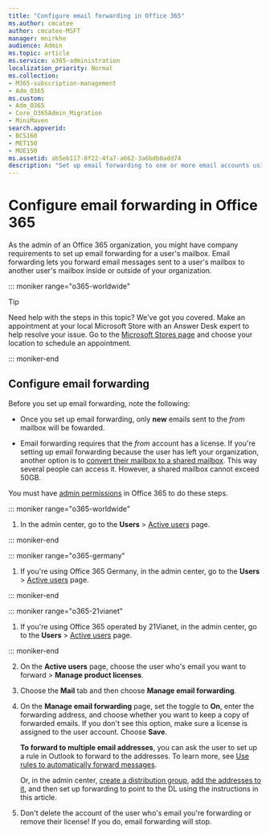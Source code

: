 ```yaml
---
title: "Configure email forwarding in Office 365"
ms.author: cmcatee
author: cmcatee-MSFT
manager: mnirkhe
audience: Admin
ms.topic: article
ms.service: o365-administration
localization_priority: Normal
ms.collection: 
- M365-subscription-management 
- Adm_O365
ms.custom:
- Adm_O365
- Core_O365Admin_Migration
- MiniMaven
search.appverid:
- BCS160
- MET150
- MOE150
ms.assetid: ab5eb117-0f22-4fa7-a662-3a6bdb0add74
description: "Set up email forwarding to one or more email accounts using Office365."
---
```


# Configure email forwarding in Office 365
  
As the admin of an Office 365 organization, you might have company requirements to set up email forwarding for a user's mailbox. Email forwarding lets you forward email messages sent to a user's mailbox to another user's mailbox inside or outside of your organization.


::: moniker range="o365-worldwide"

> [!TIP]
> Need help with the steps in this topic? We’ve got you covered. Make an appointment at your local Microsoft Store with an Answer Desk expert to help resolve your issue. Go to the [Microsoft Stores page](https://go.microsoft.com/fwlink/?LinkID=2041482) and choose your location to schedule an appointment.

::: moniker-end
  
## Configure email forwarding

 Before you set up email forwarding, note the following: 

- Once you set up email forwarding, only **new** emails sent to the  *from*  mailbox will be fowarded. 
    
- Email forwarding requires that the  *from*  account has a license. If you're setting up email forwarding because the user has left your organization, another option is to [convert their mailbox to a shared mailbox](convert-user-mailbox-to-shared-mailbox.md). This way several people can access it. However, a shared mailbox cannot exceed 50GB. 
    
You must have [admin permissions](../add-users/about-admin-roles.md) in Office 365 to do these steps. 

::: moniker range="o365-worldwide"

1. In the admin center, go to the **Users** \> <a href="https://go.microsoft.com/fwlink/p/?linkid=834822" target="_blank">Active users</a> page.

::: moniker-end
 

::: moniker range="o365-germany"
    
 1.   If you're using Office 365 Germany, in the admin center, go to the **Users** \> <a href="https://go.microsoft.com/fwlink/p/?linkid=847686" target="_blank">Active users</a> page. 
    
::: moniker-end

::: moniker range="o365-21vianet"

 1.   If you're using Office 365 operated by 21Vianet, in the admin center, go to the **Users** \> <a href="https://go.microsoft.com/fwlink/p/?linkid=850628" target="_blank">Active users</a> page. 

::: moniker-end 
    
2. On the **Active users** page, choose the user who's email you want to forward > **Manage product licenses**. 
 
3. Choose the **Mail** tab and then choose **Manage email forwarding**. 
  
4. On the **Manage email forwarding** page, set the toggle to **On**, enter the forwarding address, and choose whether you want to keep a copy of forwarded emails. If you don't see this option, make sure a license is assigned to the user account. Choose **Save**.
    
    **To forward to multiple email addresses**, you can ask the user to set up a rule in Outlook to forward to the addresses. To learn more, see [Use rules to automatically forward messages](https://support.office.com/article/use-rules-to-automatically-forward-messages-45aa9664-4911-4f96-9663-ece42816d746). 
    
     Or, in the admin center, [create a distribution group](../setup/create-distribution-lists.md), [add the addresses to it](add-user-or-contact-to-distribution-list.md), and then set up forwarding to point to the DL using the instructions in this article.
    
5. Don't delete the account of the user who's email you're forwarding or remove their license!  If you do, email forwarding will stop. 
    

